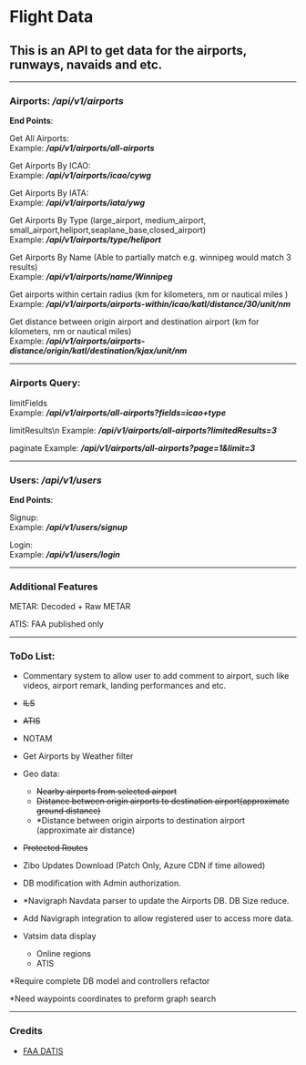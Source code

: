 # Flight Data

## This is an API to get data for the airports, runways, navaids and etc.

---

### Airports: */api/v1/airports*

**End Points**:

Get All Airports:\
Example: ***/api/v1/airports/all-airports***

Get Airports By ICAO:\
Example: ***/api/v1/airports/icao/cywg***

Get Airports By IATA:\
Example: ***/api/v1/airports/iata/ywg***

Get Airports By Type (large_airport, medium_airport, small_airport,heliport,seaplane_base,closed_airport)\
Example: ***/api/v1/airports/type/heliport***

Get Airports By Name (Able to partially match e.g. winnipeg would match 3 results)\
Example: ***/api/v1/airports/name/Winnipeg***

Get airports within certain radius (km for kilometers, nm or nautical miles )\
Example: ***/api/v1/airports/airports-within/icao/katl/distance/30/unit/nm***

Get distance between origin airport and destination airport (km for kilometers, nm or nautical miles)\
Example: ***/api/v1/airports/airports-distance/origin/katl/destination/kjax/unit/nm***

---

### Airports Query:

limitFields\
Example: ***/api/v1/airports/all-airports?fields=icao+type***

limitResults\n
Example: ***/api/v1/airports/all-airports?limitedResults=3***

paginate
Example: ***/api/v1/airports/all-airports?page=1&limit=3***

---

### Users: */api/v1/users*

**End Points**:

Signup: \
Example: ***/api/v1/users/signup***

Login:\
Example: ***/api/v1/users/login***

---

### Additional Features

METAR: Decoded + Raw METAR

ATIS: FAA published only

---

### ToDo List:

* Commentary system to allow user to add comment to airport, such like videos, airport remark, landing performances and
  etc.
* ~~ILS~~
* ~~ATIS~~
* NOTAM

* Get Airports by Weather filter

* Geo data:
    * ~~Nearby airports from selected airport~~
    * ~~Distance between origin airports to destination airport(approximate ground distance)~~
    * *Distance between origin airports to destination airport (approximate air distance)
* ~~Protected Routes~~

* Zibo Updates Download (Patch Only, Azure CDN if time allowed)

* DB modification with Admin authorization.

* *Navigraph Navdata parser to update the Airports DB. DB Size reduce.

* Add Navigraph integration to allow registered user to access more data.

* Vatsim data display

    * Online regions
    * ATIS

*Require complete DB model and controllers refactor

*Need waypoints coordinates to preform graph search

---

### Credits

- [ FAA DATIS ](https://datis.clowd.io/) 
